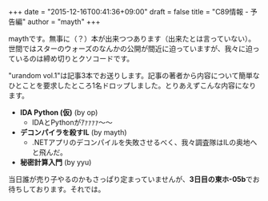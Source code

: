 +++
date = "2015-12-16T00:41:36+09:00"
draft = false
title = "C89情報 - 予告編"
author = "mayth"
+++

maythです。無事に（？）本が出来つつあります（出来たとは言っていない）。世間ではスターのウォーズのなんかの公開が間近に迫っていますが、我々に迫っているのは締め切りとクソコードです。

"urandom vol.1"は記事3本でお送りします。記事の著者から内容について簡単なひとことを要求したところ1名ドロップしました。とりあえずこんな内容になります。

* **IDA Python (仮)** (by op)
  * IDAとPythonがｱｧｧｧｧ〜〜
* **デコンパイラを殺すIL** (by mayth)
  * .NETアプリのデコンパイルを失敗させるべく、我々調査隊はILの奥地へと飛んだ。
* **秘密計算入門** (by yyu)

当日誰が売り子やるのかもさっぱり定まっていませんが、**3日目の東ホ-05b**でお待ちしております。それでは。
